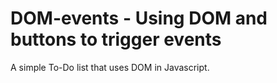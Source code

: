# DOM-events - Using DOM and buttons to trigger events

A simple To-Do list that uses DOM in Javascript.

